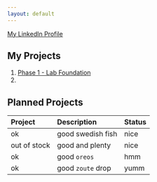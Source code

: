 ```yaml
---
layout: default
---
```


[My LinkedIn Profile](https://www.linkedin.com/in/eric-muts)

## My Projects

1. [Phase 1 - Lab Foundation](./projects/phase_1_lab_foundation/index.md)
2. 

## Planned Projects

| Project        | Description          | Status |
|:-------------|:------------------|:------|
| ok           | good swedish fish | nice  |
| out of stock | good and plenty   | nice  |
| ok           | good `oreos`      | hmm   |
| ok           | good `zoute` drop | yumm  |


